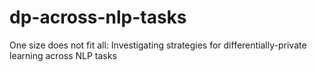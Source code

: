# dp-across-nlp-tasks
One size does not fit all: Investigating strategies for differentially-private learning across NLP tasks
